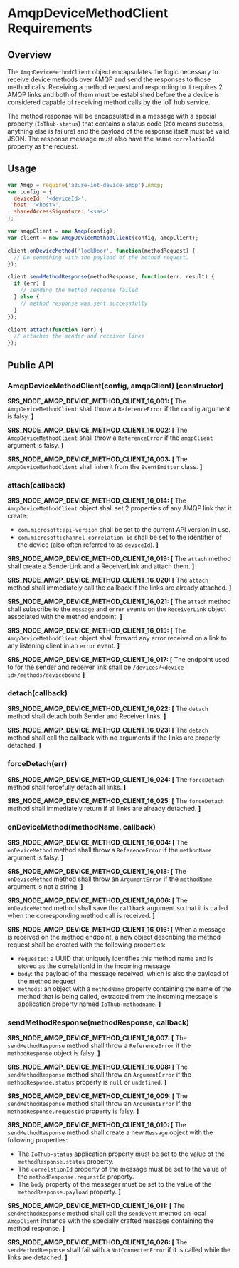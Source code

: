 # AmqpDeviceMethodClient Requirements

## Overview
The `AmqpDeviceMethodClient` object encapsulates the logic necessary to receive device methods over AMQP and send the responses to those method calls.
Receiving a method request and responding to it requires 2 AMQP links and both of them must be established before the a device is considered capable of
receiving method calls by the IoT hub service.

The method response will be encapsulated in a message with a special property (`IoThub-status`) that contains a status code (`200` means success, anything else is failure)
and the payload of the response itself must be valid JSON. The response message must also have the same `correlationId` property as the request.

## Usage
```js
var Amqp = require('azure-iot-device-amqp').Amqp;
var config = {
  deviceId: '<deviceId>',
  host: '<host>',
  sharedAccessSignature: '<sas>'
};

var amqpClient = new Amqp(config);
var client = new AmqpDeviceMethodClient(config, amqpClient);

client.onDeviceMethod('lockDoor', function(methodRequest) {
  // Do something with the payload of the method request.
});

client.sendMethodResponse(methodResponse, function(err, result) {
  if (err) {
    // sending the method response failed
  } else {
    // method response was sent successfully
  }
});

client.attach(function (err) {
  // attaches the sender and receiver links
});
```

## Public API

### AmqpDeviceMethodClient(config, amqpClient) [constructor]

**SRS_NODE_AMQP_DEVICE_METHOD_CLIENT_16_001: [** The `AmqpDeviceMethodClient` shall throw a `ReferenceError` if the `config` argument is falsy. **]**

**SRS_NODE_AMQP_DEVICE_METHOD_CLIENT_16_002: [** The `AmqpDeviceMethodClient` shall throw a `ReferenceError` if the `amqpClient` argument is falsy. **]**

**SRS_NODE_AMQP_DEVICE_METHOD_CLIENT_16_003: [** The `AmqpDeviceMethodClient` shall inherit from the `EventEmitter` class. **]**

### attach(callback)

**SRS_NODE_AMQP_DEVICE_METHOD_CLIENT_16_014: [** The `AmqpDeviceMethodClient` object shall set 2 properties of any AMQP link that it create:
- `com.microsoft:api-version` shall be set to the current API version in use.
- `com.microsoft:channel-correlation-id` shall be set to the identifier of the device (also often referred to as `deviceId`). **]**

**SRS_NODE_AMQP_DEVICE_METHOD_CLIENT_16_019: [** The `attach` method shall create a SenderLink and a ReceiverLink and attach them. **]**

**SRS_NODE_AMQP_DEVICE_METHOD_CLIENT_16_020: [** The `attach` method shall immediately call the callback if the links are already attached. **]**

**SRS_NODE_AMQP_DEVICE_METHOD_CLIENT_16_021: [** The `attach` method shall subscribe to the `message` and `error` events on the `ReceiverLink` object associated with the method endpoint. **]**

**SRS_NODE_AMQP_DEVICE_METHOD_CLIENT_16_015: [** The `AmqpDeviceMethodClient` object shall forward any error received on a link to any listening client in an `error` event. **]**

**SRS_NODE_AMQP_DEVICE_METHOD_CLIENT_16_017: [** The endpoint used to for the sender and receiver link shall be `/devices/<device-id>/methods/devicebound` **]**

### detach(callback)

**SRS_NODE_AMQP_DEVICE_METHOD_CLIENT_16_022: [** The `detach` method shall detach both Sender and Receiver links. **]**

**SRS_NODE_AMQP_DEVICE_METHOD_CLIENT_16_023: [** The `detach` method shall call the callback with no arguments if the links are properly detached. **]**

### forceDetach(err)

**SRS_NODE_AMQP_DEVICE_METHOD_CLIENT_16_024: [** The `forceDetach` method shall forcefully detach all links. **]**

**SRS_NODE_AMQP_DEVICE_METHOD_CLIENT_16_025: [** The `forceDetach` method shall immediately return if all links are already detached. **]**

### onDeviceMethod(methodName, callback)

**SRS_NODE_AMQP_DEVICE_METHOD_CLIENT_16_004: [** The `onDeviceMethod` method shall throw a `ReferenceError` if the `methodName` argument is falsy. **]**

**SRS_NODE_AMQP_DEVICE_METHOD_CLIENT_16_018: [** The `onDeviceMethod` method shall throw an `ArgumentError` if the `methodName` argument is not a string. **]**

**SRS_NODE_AMQP_DEVICE_METHOD_CLIENT_16_006: [** The `onDeviceMethod` method shall save the `callback` argument so that it is called when the corresponding method call is received. **]**

**SRS_NODE_AMQP_DEVICE_METHOD_CLIENT_16_016: [** When a message is received on the method endpoint, a new object describing the method request shall be created with the following properties:
- `requestId`: a UUID that uniquely identifies this method name and is stored as the correlationId in the incoming message
- `body`: the payload of the message received, which is also the payload of the method request
- `methods`: an object with a `methodName` property containing the name of the method that is being called, extracted from the incoming message's application property named `IoThub-methodname`. **]**

### sendMethodResponse(methodResponse, callback)

**SRS_NODE_AMQP_DEVICE_METHOD_CLIENT_16_007: [** The `sendMethodResponse` method shall throw a `ReferenceError` if the `methodResponse` object is falsy. **]**

**SRS_NODE_AMQP_DEVICE_METHOD_CLIENT_16_008: [** The `sendMethodResponse` method shall throw an `ArgumentError` if the `methodResponse.status` property is `null` or `undefined`. **]**

**SRS_NODE_AMQP_DEVICE_METHOD_CLIENT_16_009: [** The `sendMethodResponse` method shall throw an `ArgumentError` if the `methodResponse.requestId` property is falsy. **]**

**SRS_NODE_AMQP_DEVICE_METHOD_CLIENT_16_010: [** The `sendMethodResponse` method shall create a new `Message` object with the following properties:
- The `IoThub-status` application property must be set to the value of the `methodResponse.status` property.
- The `correlationId` property of the message must be set to the value of the `methodResponse.requestId` property.
- The `body` property of the messager must be set to the value of the `methodResponse.payload` property. **]**

**SRS_NODE_AMQP_DEVICE_METHOD_CLIENT_16_011: [** The `sendMethodResponse` method shall call the `sendEvent` method on local `AmqpClient` instance with the specially crafted message containing the method response. **]**

**SRS_NODE_AMQP_DEVICE_METHOD_CLIENT_16_026: [** The `sendMethodResponse` shall fail with a `NotConnectedError` if it is called while the links are detached. **]**
